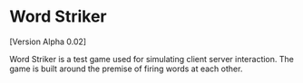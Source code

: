 # Word Striker
[Version Alpha 0.02]

Word Striker is a test game used for simulating client server interaction. The game is built around the premise of firing words at each other.


